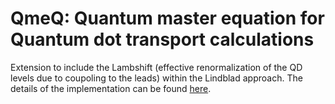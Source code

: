 QmeQ: Quantum master equation for Quantum dot transport calculations
====================================================================

Extension to include the Lambshift (effective renormalization of the QD levels due to coupoling to the leads) within the Lindblad approach. The details of the implementation can be found [here][overleaf].


[overleaf]: https://www.overleaf.com/read/mzpkphdxwtpp#1886eb
